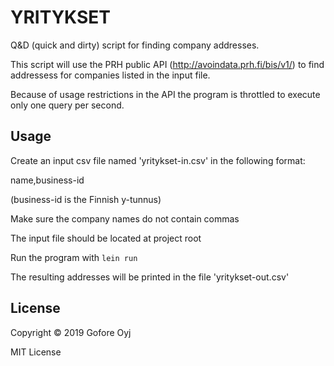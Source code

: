 # YRITYKSET

Q&D (quick and dirty) script for finding company addresses.

This script will use the PRH public API (http://avoindata.prh.fi/bis/v1/) to find addressess for companies listed in the input file.

Because of usage restrictions in the API the program is throttled to execute only one query per second.

## Usage

Create an input csv file named 'yritykset-in.csv' in the following format:

name,business-id

(business-id is the Finnish y-tunnus)

Make sure the company names do not contain commas

The input file should be located at project root

Run the program with `lein run`

The resulting addresses will be printed in the file 'yritykset-out.csv'

## License

Copyright © 2019 Gofore Oyj

MIT License
